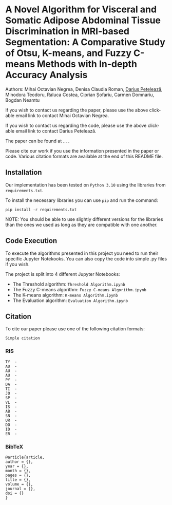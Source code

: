 # A Novel Algorithm for Visceral and Somatic Adipose Abdominal Tissue Discrimination in MRI-based Segmentation: A Comparative Study of Otsu, K-means, and Fuzzy C-means Methods with In-depth Accuracy Analysis

Authors: Mihai Octavian Negrea, Denisa Claudia Roman, [Darius Petelează](mailto:peteleaza.darius@gmail.com?subject=[GitHub]MRI-VAT-SAT-Segmentation), Minodora Teodoru, Raluca Costea, Ciprian Șofariu, Carmen Domnariu, Bogdan Neamtu

If you wish to contact us regarding the paper, please use the above click-able email link to contact Mihai Octavian Negrea.

If you wish to contact us regarding the code, please use the above click-able email link to contact Darius Petelează.

The paper can be found at ... . 

Please cite our work if you use the information presented in the paper or code. Various citation formats are available at the end of this README file.

## Installation

Our implementation has been tested on ```Python 3.10``` using the libraries from ```requirements.txt```. 

To install the necessary libraries you can use ```pip``` and run the command:

```
pip install -r requirements.txt
```

NOTE: You should be able to use slightly different versions for the libraries than the ones we used as long as they are compatible with one another. 

## Code Execution

To execute the algorithms presented in this project you need to run their specific Jupyter Notekooks. You can also copy the code into simple .py files if you wish.

The project is split into 4 different Jupyter Notebooks:
- The Threshold algorithm: ```Threshold Algorithm.ipynb```
- The Fuzzy C-means algorithm: ```Fuzzy C-means Algorithm.ipynb```
- The K-means algorithm: ```K-means Algorithm.ipynb```
- The Evaluation algorithm: ```Evaluation Algorithm.ipynb```

## Citation

To cite our paper please use one of the following citation formats:

```
Simple citation
```


### RIS

```
TY  - 
AU  - 
AU  - 
AU  - 
PY  - 
DA  - 
TI  - 
JO  - 
SP  - 
VL  - 
IS  - 
AB  - 
SN  - 
UR  - 
DO  - 
ID  - 
ER  - 
```

### BibTeX

```
@article{article,
author = {},
year = {},
month = {},
pages = {},
title = {},
volume = {},
journal = {},
doi = {}
}
```
